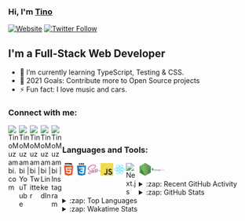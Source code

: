 ### Hi, I'm [Tino][website]

[![Website](https://img.shields.io/website?label=tinomuzambi.com&style=for-the-badge&url=https%3A%2F%2Ftinomuzambi.com)](https://tinomuzambi.com)
[![Twitter Follow](https://img.shields.io/twitter/follow/TinoMuzambi?color=1DA1F2&logo=twitter&style=for-the-badge)](https://twitter.com/intent/follow?original_referer=https%3A%2F%2Fgithub.com%2FTinoMuzambi&screen_name=TinoMuzambi)

## I'm a Full-Stack Web Developer

- 🌱 I’m currently learning TypeScript, Testing & CSS.
- 🥅 2021 Goals: Contribute more to Open Source projects
- ⚡ Fun fact: I love music and cars.

### Connect with me:

[<img align="left" alt="TinoMuzambi.com" width="22px" src="https://image.flaticon.com/icons/png/512/814/814513.png" />][website]
[<img align="left" alt="TinoMuzambi | YouTube" width="22px" src="https://image.flaticon.com/icons/png/512/1384/1384060.png" />][youtube]
[<img align="left" alt="TinoMuzambi | Twitter" width="22px" src="https://image.flaticon.com/icons/png/512/733/733579.png" />][twitter]
[<img align="left" alt="TinoMuzambi | LinkedIn" width="22px" src="https://image.flaticon.com/icons/png/512/174/174857.png" />][linkedin]
[<img align="left" alt="TinoMuzambi | Instagram" width="22px" src="https://image.flaticon.com/icons/png/512/2111/2111463.png" />][instagram]

<br />

### Languages and Tools:

[<img align="left" alt="HTML5" width="26px" src="https://raw.githubusercontent.com/github/explore/80688e429a7d4ef2fca1e82350fe8e3517d3494d/topics/html/html.png" />][html]
[<img align="left" alt="CSS3" width="26px" src="https://raw.githubusercontent.com/github/explore/80688e429a7d4ef2fca1e82350fe8e3517d3494d/topics/css/css.png" />][css]
[<img align="left" alt="Sass" width="26px" src="https://raw.githubusercontent.com/github/explore/80688e429a7d4ef2fca1e82350fe8e3517d3494d/topics/sass/sass.png" />][sass]
[<img align="left" alt="JavaScript" width="26px" src="https://raw.githubusercontent.com/github/explore/80688e429a7d4ef2fca1e82350fe8e3517d3494d/topics/javascript/javascript.png" />][javascript]
[<img align="left" alt="React" width="26px" src="https://raw.githubusercontent.com/github/explore/80688e429a7d4ef2fca1e82350fe8e3517d3494d/topics/react/react.png" />][react]
[<img align="left" alt="Next.js" width="26px" src="https://res.cloudinary.com/practicaldev/image/fetch/s--TenQsTYv--/c_imagga_scale,f_auto,fl_progressive,h_900,q_auto,w_1600/https://dev-to-uploads.s3.amazonaws.com/uploads/articles/rd3omc5vp71r5k9z69b4.png" />][next.js]
[<img align="left" alt="Node.js" width="26px" src="https://raw.githubusercontent.com/github/explore/80688e429a7d4ef2fca1e82350fe8e3517d3494d/topics/nodejs/nodejs.png" />][node.js]
[<img align="left" alt="MongoDB" width="26px" src="https://raw.githubusercontent.com/github/explore/80688e429a7d4ef2fca1e82350fe8e3517d3494d/topics/mongodb/mongodb.png" />][mongodb]

<br />
<br />


<details>
  <summary>:zap: Recent GitHub Activity</summary>
  

</details>


<details>
  <summary>:zap: GitHub Stats</summary>

  <br />

[![Tino's GitHub stats](https://github-readme-stats.vercel.app/api?username=TinoMuzambi&count_private=true&theme=dark&show_icons=true&include_all_commits=true)](https://github.com/anuraghazra/github-readme-stats)

</details>


<details>
  <summary>:zap: Top Languages</summary>

  <br />

[![Top Langs](https://github-readme-stats.vercel.app/api/top-langs/?username=TinoMuzambi&layout=compact&theme=dark)](https://github.com/anuraghazra/github-readme-stats)


</details>

<details>
  <summary>:zap: Wakatime Stats</summary>

  <br />

[![TinoMuzambi's wakatime stats](https://github-readme-stats.vercel.app/api/wakatime?username=tinomuzambi&layout=compact&theme=dark)](https://github.com/anuraghazra/github-readme-stats)



</details>

[website]: https://tinomuzambi.com
[twitter]: https://twitter.com/TinoMuzambi
[youtube]: https://www.youtube.com/channel/UC4V3g54INQEizr8U7QTxCbg
[instagram]: https://instagram.com/tinomuzambi
[linkedin]: https://linkedin.com/in/tinomuzambi
[typescript]: https://projects.tinomuzambi.com/tags/typescript
[javascript]: https://projects.tinomuzambi.com/tags/javascript
[react]: https://projects.tinomuzambi.com/tags/react
[next.js]: https://projects.tinomuzambi.com/tags/next.js
[sass]: https://projects.tinomuzambi.com/tags/sass
[css]: https://projects.tinomuzambi.com/tags/css
[mongodb]: https://projects.tinomuzambi.com/tags/mongodb
[python]: https://projects.tinomuzambi.com/tags/python
[html]: https://projects.tinomuzambi.com/tags/html
[node.js]: https://projects.tinomuzambi.com/tags/node.js
[java]: https://projects.tinomuzambi.com/tags/java